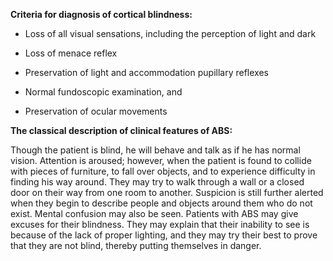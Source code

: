 **Criteria for diagnosis of cortical blindness:**

- Loss of all visual sensations, including the perception of light and dark

- Loss of menace reflex

- Preservation of light and accommodation pupillary reflexes

- Normal fundoscopic examination, and

- Preservation of ocular movements

**The classical description of clinical features of ABS:**

Though the patient is blind, he will behave and talk as if he has normal vision. Attention is aroused; however, when the patient is found to collide with pieces of furniture, to fall over objects, and to experience difficulty in finding his way around. They may try to walk through a wall or a closed door on their way from one room to another. Suspicion is still further alerted when they begin to describe people and objects around them who do not exist. Mental confusion may also be seen. Patients with ABS may give excuses for their blindness. They may explain that their inability to see is because of the lack of proper lighting, and they may try their best to prove that they are not blind, thereby putting themselves in danger.